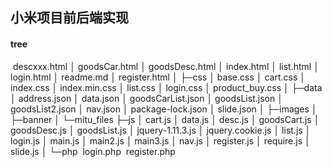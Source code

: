 ## 小米项目前后端实现

#### tree

​    descxxx.html
│  goodsCar.html
│  goodsDesc.html
│  index.html
│  list.html
│  login.html
│  readme.md
│  register.html
│
├─css
│      base.css
│      cart.css
│      index.css
│      index.min.css
│      list.css
│      login.css
│      product_buy.css
│
├─data
│      address.json
│      data.json
│      goodsCarList.json
│      goodsList.json
│      goodsList2.json
│      nav.json
│      package-lock.json
│      slide.json
│
├─images
│  ├─banner
│  └─mitu_files
├─js
│      cart.js
│      data.js
│      desc.js
│      goodsCart.js
│      goodsDesc.js
│      goodsList.js
│      jquery-1.11.3.js
│      jquery.cookie.js
│      list.js
│      login.js
│      main.js
│      main2.js
│      main3.js
│      nav.js
│      register.js
│      require.js
│      slide.js
│
└─php
​        login.php
​        register.php

